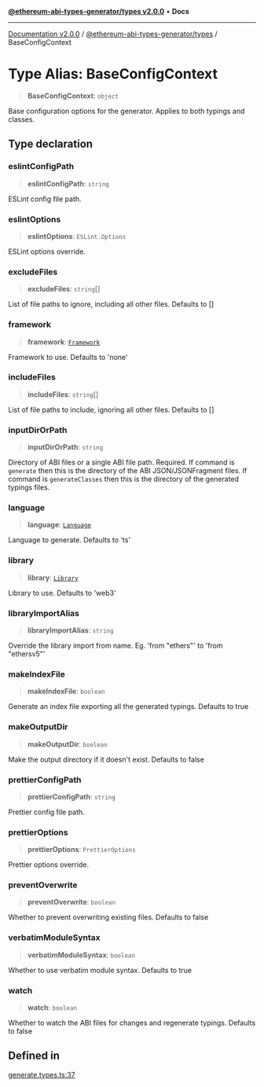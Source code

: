[**@ethereum-abi-types-generator/types v2.0.0**](../README.md) • **Docs**

***

[Documentation v2.0.0](../../../packages.md) / [@ethereum-abi-types-generator/types](../README.md) / BaseConfigContext

# Type Alias: BaseConfigContext

> **BaseConfigContext**: `object`

Base configuration options for the generator.
Applies to both typings and classes.

## Type declaration

### eslintConfigPath

> **eslintConfigPath**: `string`

ESLint config file path.

### eslintOptions

> **eslintOptions**: `ESLint.Options`

ESLint options override.

### excludeFiles

> **excludeFiles**: `string`[]

List of file paths to ignore, including all other files. Defaults to []

### framework

> **framework**: [`Framework`](Framework.md)

Framework to use. Defaults to 'none'

### includeFiles

> **includeFiles**: `string`[]

List of file paths to include, ignoring all other files. Defaults to []

### inputDirOrPath

> **inputDirOrPath**: `string`

Directory of ABI files or a single ABI file path. Required.
If command is `generate` then this is the directory of the ABI JSON/JSONFragment files.
If command is `generateClasses` then this is the directory of the generated typings files.

### language

> **language**: [`Language`](Language.md)

Language to generate. Defaults to 'ts'

### library

> **library**: [`Library`](Library.md)

Library to use. Defaults to 'web3'

### libraryImportAlias

> **libraryImportAlias**: `string`

Override the library import from name. Eg. 'from "ethers"' to 'from "ethersv5"'

### makeIndexFile

> **makeIndexFile**: `boolean`

Generate an index file exporting all the generated typings. Defaults to true

### makeOutputDir

> **makeOutputDir**: `boolean`

Make the output directory if it doesn't exist. Defaults to false

### prettierConfigPath

> **prettierConfigPath**: `string`

Prettier config file path.

### prettierOptions

> **prettierOptions**: `PrettierOptions`

Prettier options override.

### preventOverwrite

> **preventOverwrite**: `boolean`

Whether to prevent overwriting existing files. Defaults to false

### verbatimModuleSyntax

> **verbatimModuleSyntax**: `boolean`

Whether to use verbatim module syntax. Defaults to true

### watch

> **watch**: `boolean`

Whether to watch the ABI files for changes and regenerate typings. Defaults to false

## Defined in

[generate.types.ts:37](https://github.com/niZmosis/ethereum-abi-types-generator/blob/b8e282ea584f52118722e9d563db502ef3e0aa75/packages/types/src/generate.types.ts#L37)
